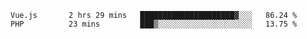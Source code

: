 <!--START_SECTION:waka-->
```text
Vue.js       2 hrs 29 mins   █████████████████████▓░░░   86.24 % 
PHP          23 mins         ███▒░░░░░░░░░░░░░░░░░░░░░   13.75 % 
```
<!--END_SECTION:waka-->
